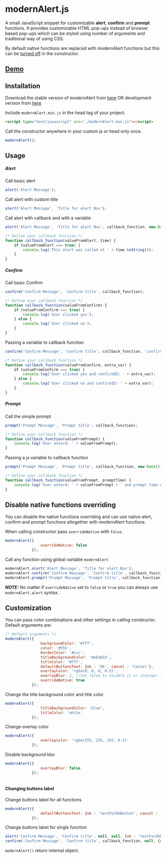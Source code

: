 # modernAlert.js #
A small JavaScript snippet for customizable **alert**, **confirm** and **prompt** functions.
It provides customizable HTML pop-ups instead of browser based pop-ups which can be styled using number of arguments and traditional way of using CSS. 

By default native functions are replaced with modernAlert functions but this can be [turned off](https://github.com/5um17/modernAlert#disable-native-functions-overriding) in the constructor.

## [Demo](https://www.secretsofgeeks.com/2015/09/modernAlert.html#modernAlertExamples)

## Installation
Download the stable version of modernAlert from [here](https://github.com/5um17/modernAlert/releases) OR development version from [here](https://github.com/5um17/modernAlert/archive/master.zip)

Include ```modernAlert.min.js``` in the head tag of your project.
```html
<script type="text/javascript" src="./modernAlert.min.js"></script>
```
Call the constructor anywhere in your custom js or head only once.
```javascript
modernAlert();
```
## Usage
##### Alert
Call basic alert
```javascript
alert('Alert Message');
```
Call alert with custom title
```javascript
alert('Alert Message', 'Title for alert Box');
```
Call alert with callback and with a variable
```javascript
alert('Alert Message', 'Title for alert Box', callback_function, new Date());

/* Define your callback function */
function callback_function(valueFromAlert, time) { 
    if (valueFromAlert === true) {
        console.log('This alert was called at ' + time.toString());
    }
}
```
##### Confirm
Call basic Confirm
```javascript
confirm('Confirm Message', 'Confirm title', callback_function);

/* Define your callback function */
function callback_function(valueFromConfirm) { 
    if (valueFromConfirm === true) {
        console.log('User clicked yes');
    } else {
        console.log('User clicked no');
    }
}
```
Passing a variable to callback function
```javascript
confirm('Confirm Message', 'Confirm title', callback_function, 'confirmID: 01');

/* Define your callback function */
function callback_function(valueFromConfirm, extra_var) { 
    if (valueFromConfirm === true) {
        console.log('User clicked yes and confirmID: ' + extra_var);
    } else {
        console.log('User clicked no and confirmID: ' + extra_var);
    }
}
```

##### Prompt
Call the simple prompt
```javascript
prompt('Prompt Message', 'Prompt title', callback_function);

/* Define your callback function */
function callback_function(valueFromPrompt) { 
    console.log('User enterd: ' + valueFromPrompt);
}
```
Passing a js variable to callback function
```javascript
prompt('Prompt Message', 'Prompt title', callback_function, new Date());

/* Define your callback function */
function callback_function(valueFromPrompt, promptTime) { 
    console.log('User enterd: ' + valueFromPrompt + ' and prompt time was: ' + promptTime.toString());
}
```

## Disable native functions overriding
You can disable the native functions overriding and can use native alert, confirm and prompt functions altogether with modernAlert functions.

When calling constructor pass `overrideNative` with `false`.
```javascript
modernAlert({
                overrideNative: false
            });
```

Call any function using global variable `modernAlert`
```javascript
modernAlert.alert('Alert Message', 'Title for alert Box');
modernAlert.confirm('Confirm Message', 'Confirm title', callback_function);
modernAlert.prompt('Prompt Message', 'Prompt title', callback_function);
``` 
***NOTE:*** No matter if `overrideNative` set to `false` or `true` you can always use `modernAlert.alert` syntax. 

## Customization
You can pass color combinations and other settings in calling constructor.
Default arguments are:
```javascript
/* Default arguments */
modernAlert({
                backgroundColor: '#fff',
                color: '#555',
                borderColor: '#ccc',
                titleBackgroundColor: '#e8a033',
                titleColor: '#fff',
                defaultButtonsText: {ok : 'Ok', cancel : 'Cancel'},
                overlayColor: 'rgba(0, 0, 0, 0.5)',
                overlayBlur: 2, //Set false to disable it or interger for pixle
                overrideNative: true
            });
```            

Change the title background color and title color
```javascript
modernAlert({
                titleBackgroundColor: 'blue',
                titleColor: 'white'
            });
```            
            
Change overlay color
```javascript
modernAlert({
                overlayColor: 'rgba(255, 255, 255, 0.3)'
            });
```

Disable background blur
```javascript
modernAlert({
                overlayBlur: false
            });
            
```
#### Changing buttons label

Change buttons label for all functions
```javascript
modernAlert({
                defaultButtonsText: {ok : 'textForOkButton', cancel : 'textForCancelButton'}
            });
```

Change buttons label for single function
```javascript
alert('Confirm Message', 'Confirm title', null, null, {ok : 'textForOkButton', cancel : 'textForCancelButton'});
confirm('Confirm Message', 'Confirm title', callback_function, null, {ok : 'textForOkButton', cancel : 'textForCancelButton'});
```

```modernAlert()``` return internal object.

